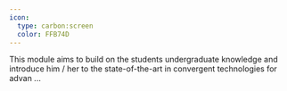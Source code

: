 ```yaml
---
icon:
  type: carbon:screen
  color: FFB74D
---
```


This module aims to build on the students undergraduate knowledge and introduce him / her to the state-of-the-art in convergent technologies for advan ... 

